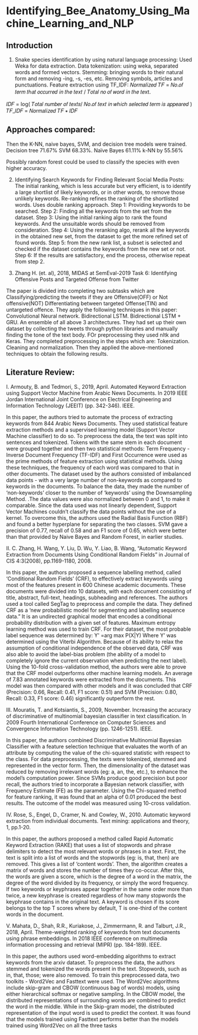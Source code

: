 # Identifying_Bee_Anatomy_Using_Machine_Learning_and_NLP
## Introduction 
1. Snake species identification by using natural language processing:
Used Weka for data extraction.
Data tokenization: using weka, separated words and formed vectors.
Stemming: bringing words to their natural form and removing -ing, -s, -es, etc. 
Removing symbols, articles and punctuations. 
  Feature extraction using TF_IDF:
	𝑁𝑜𝑟𝑚𝑎𝑙𝑖𝑧𝑒𝑑 𝑇𝐹 = 𝑁𝑜.𝑜𝑓 𝑡𝑒𝑟𝑚 𝑡ℎ𝑎𝑡 𝑜𝑐𝑐𝑢𝑟𝑟𝑒𝑑 𝑖𝑛 𝑡ℎ𝑒 𝑡𝑒𝑥𝑡 / 𝑇𝑜𝑡𝑎𝑙 𝑛𝑜 𝑜𝑓 𝑤𝑜𝑟𝑑 𝑖𝑛 𝑡ℎ𝑒 𝑡𝑒xt.

𝐼𝐷𝐹 = log( 𝑇𝑜𝑡𝑎𝑙 𝑛𝑢𝑚𝑏𝑒𝑟 𝑜𝑓 𝑡𝑒𝑥𝑡𝑠/ 𝑁𝑜.𝑜𝑓 𝑡𝑒𝑥𝑡 𝑖𝑛 𝑤ℎ𝑖𝑐ℎ 𝑠𝑒𝑙𝑒𝑐𝑡𝑒𝑑 𝑡𝑒𝑟𝑚 𝑖𝑠 𝑎𝑝𝑝𝑒𝑎𝑟𝑒𝑑 )
𝑇𝐹_𝐼𝐷𝐹 = 𝑁𝑜𝑟𝑚𝑎𝑙𝑖𝑧𝑒𝑑 𝑇𝐹 ∗ 𝐼𝐷𝐹

## Approaches compared:
Then the K-NN, naive bayes, SVM, and decision tree models were trained. 
Decision tree 71.67% 
SVM 68.33%. 
Naïve Bayes 61.11% 
k-NN by 55.56% 

Possibly random forest could be used to classify the species with even higher accuracy. 

2. Identifying Search Keywords for Finding Relevant Social Media Posts:
The initial ranking, which is less accurate but very efficient, is to identify a large shortlist of likely keywords, or in other words, to remove those unlikely keywords. Re-ranking refines the ranking of the shortlisted words. 
Uses double ranking approach. 
Step 1: Providing keywords to be searched. 
Step 2: Finding all the keywords from the set from the dataset. 
Step 3: Using the initial ranking algo to rank the found keywords. And the unsuitable words should be removed from consideration. 
Step 4: Using the reranking algo, rerank all the keywords in the obtained new set, from the dataset to get the more refined set of found words. 
Step 5: from the new rank list, a subset is selected and checked if the dataset contains the keywords from the new set or not.
Step 6: If the results are satisfactory, end the process, otherwise repeat from step 2. 

3. Zhang H. (et. al), 2018,  MIDAS at SemEval-2019 Task 6: Identifying Offensive Posts and Targeted Offense from Twitter
 
The paper is divided into completing two subtasks which are
Classifying/predicting the tweets if they are Offensive(OFF) or Not offensive(NOT)
Differentiating between targeted Offense(TIN) and untargeted offence. 
They apply the following techniques in this paper:
Convolutional Neural network.
Bidirectional LSTM. 
 Bidirectional LSTM + GRU.
An ensemble of all above 3 architectures. 
They had set up their own dataset by collecting the tweets through python libraries and manually finding the tone of the text body. 
FOr preprocessing they used nltk and Keras. They completed preprocessing in the steps which are:
Tokenization.
Cleaning and normalization. 
Then they applied the above-mentioned techniques to obtain the following results. 


## Literature Review:

I. Armouty, B. and Tedmori, S., 2019, April. Automated Keyword Extraction using Support Vector Machine from Arabic News Documents. In 2019 IEEE Jordan International Joint Conference on Electrical Engineering and Information Technology (JEEIT) (pp. 342-346). IEEE.

In this paper, the authors tried to automate the process of extracting keywords from 844 Arabic News Documents. They used statistical feature extraction methods and a supervised learning model (Support Vector Machine classifier) to do so. To preprocess the data, the text was split into sentences and tokenized. Tokens with the same stem in each document were grouped together and then two statistical methods: Term Frequency - Inverse Document Frequency (TF-IDF) and First Occurrence were used as the prime methods of feature extraction using statistical methods. Using these techniques, the frequency of each word was compared to that in other documents. The dataset used by the authors consisted of imbalanced data points - with a very large number of non-keywords as compared to keywords in the documents. To balance the data, they made the number of ‘non-keywords’ closer to the number of ‘keywords’ using the Downsampling Method. .The data values were also normalized between 0 and 1, to make it comparable. Since the data used was not linearly dependent, Support Vector Machines couldn’t classify the data points without the use of a kernel. To overcome this, the authors used the Radial Basis Function (RBF) and found a better hyperplane for separating the two classes. SVM gave a precision of 0.77, recall of 0.58 and an F1 score of 0.65, which were better than that provided by Naive Bayes and Random Forest, in earlier studies.

II. C. Zhang, H. Wang, Y. Liu, D. Wu, Y. Liao, B. Wang, “Automatic Keyword Extraction from Documents Using Conditional Random Fields” in Journal of CIS 4:3(2008), pp.1169-1180, 2008.

In this paper, the authors proposed a sequence labelling method, called ‘Conditional Random Fields’ (CRF), to effectively extract keywords using most of the features present in 600 Chinese academic documents. These documents were divided into 10 datasets, with each document consisting of title, abstract, full-text, headings, subheading and references. The authors used a tool called SegTag to preprocess and compile the data. They defined CRF as a ‘new probabilistic model for segmenting and labelling sequence data.” It is an undirected graphical model that encodes a conditional probability distribution with a given set of features. Maximum entropy learning method was used to train CRF. For their dataset, the most probable label sequence was determined by: 
Y' =arg max P(X|Y) 
Where Y’ was determined using the Viterbi Algorithm. Because of its ability to relax the assumption of conditional independence of the observed data, CRF was also able to avoid the label-bias problem (the ability of a model to completely ignore the current observation when predicting the next label). Using the 10-fold cross-validation method, the authors were able to prove that the CRF model outperforms other machine learning models. An average of 7.83 annotated keywords were extracted from the documents. This model was then compared with other models and it was concluded that CRF (Precision: 0.66, Recall: 0.41, F1 score: 0.51) and SVM (Precision: 0.80, Recall: 0.33, F1 score: 0.46) significantly outperform the rest.

III. Mouratis, T. and Kotsiantis, S., 2009, November. Increasing the accuracy of discriminative of multinomial bayesian classifier in text classification. In 2009 Fourth International Conference on Computer Sciences and Convergence Information Technology (pp. 1246-1251). IEEE.

In this paper, the authors combined Discriminative Multinomial Bayesian Classifier with a feature selection technique that evaluates the worth of an attribute by computing the value of the chi-squared statistic with respect to the class. For data preprocessing, the texts were tokenized, stemmed and represented in the vector form. Then, the dimensionality of the dataset was reduced by removing irrelevant words (eg: a, an, the, etc.), to enhance the model’s computation power.  Since SVMs produce good precision but poor recall, the authors tried to incorporate a Bayesian network classifier, with Frequency Estimate (FE) as the parameter. Using the Chi-squared method for feature ranking, it was found that an alpha of 0.01 produced the best results. The outcome of the model was measured using 10-cross validation.

IV. Rose, S., Engel, D., Cramer, N. and Cowley, W., 2010. Automatic keyword extraction from individual documents. Text mining: applications and theory, 1, pp.1-20.

In this paper, the authors proposed a method called Rapid Automatic Keyword Extraction (RAKE) that uses a list of stopwords and phrase delimiters to detect the most relevant words or phrases in a text. First, the text is split into a list of words and the stopwords (eg: is, that, then) are removed. This gives a list of ‘content words’. Then, the algorithm creates a matrix of words and stores the number of times they co-occur. After this, the words are given a score, which is the degree of a word in the matrix, the degree of the word divided by its frequency, or simply the word frequency. If two keywords or keyphrases appear together in the same order more than twice, a new keyphrase is created regardless of how many stopwords the keyphrase contains in the original text. A keyword is chosen if its score belongs to the top T scores where by default, T is one-third of the content words in the document.

V. Mahata, D., Shah, R.R., Kuriakose, J., Zimmermann, R. and Talburt, J.R., 2018, April. Theme-weighted ranking of keywords from text documents using phrase embeddings. In 2018 IEEE conference on multimedia information processing and retrieval (MIPR) (pp. 184-189). IEEE.

In this paper, the authors used word-embedding algorithms to extract keywords from the arxiv dataset. To preprocess the data, the authors stemmed and tokenized the words present in the text. Stopwords, such as in, that, those; were also removed. To train this preprocessed data, two toolkits - Word2Vec and Fasttext were used. The Word2Vec algorithms include skip-gram and CBOW (continuous bag of words) models, using either hierarchical softmax or negative sampling. In the CBOW model, the distributed representations of surrounding words are combined to predict the word in the middle. While in the Skip-gram model, the distributed representation of the input word is used to predict the context. It was found that the models trained using Fasttext performs better than the models trained using Word2Vec on all the three tasks




